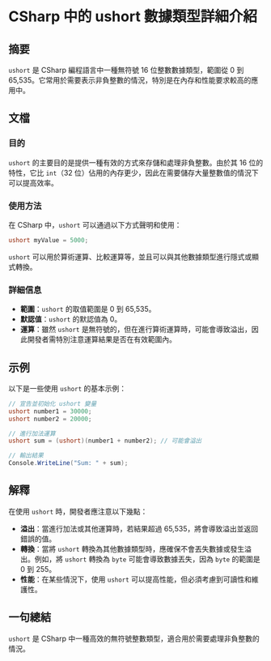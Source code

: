 <!--
Meta Description: # CSharp 中的 ushort 數據類型詳細介紹 ## 摘要 `ushort` 是 CSharp 編程語言中一種無符號 16 位整數數據類型，範圍從 0 到 65,535。它常用於需要表示非負整數的情況，特別是在內存和性能要求較高的應用中。 ## 文檔 ### 目的 `ushort` 的主要目...
Meta Keywords: ushort, csharp, 535, sum, number1
-->

# CSharp 中的 ushort 數據類型詳細介紹

## 摘要
`ushort` 是 CSharp 編程語言中一種無符號 16 位整數數據類型，範圍從 0 到 65,535。它常用於需要表示非負整數的情況，特別是在內存和性能要求較高的應用中。

## 文檔
### 目的
`ushort` 的主要目的是提供一種有效的方式來存儲和處理非負整數。由於其 16 位的特性，它比 `int`（32 位）佔用的內存更少，因此在需要儲存大量整數值的情況下可以提高效率。

### 使用方法
在 CSharp 中，`ushort` 可以通過以下方式聲明和使用：

```csharp
ushort myValue = 5000;
```

`ushort` 可以用於算術運算、比較運算等，並且可以與其他數據類型進行隱式或顯式轉換。

### 詳細信息
- **範圍**：`ushort` 的取值範圍是 0 到 65,535。
- **默認值**：`ushort` 的默認值為 0。
- **運算**：雖然 `ushort` 是無符號的，但在進行算術運算時，可能會導致溢出，因此開發者需特別注意運算結果是否在有效範圍內。

## 示例
以下是一些使用 `ushort` 的基本示例：

```csharp
// 宣告並初始化 ushort 變量
ushort number1 = 30000;
ushort number2 = 20000;

// 進行加法運算
ushort sum = (ushort)(number1 + number2); // 可能會溢出

// 輸出結果
Console.WriteLine("Sum: " + sum);
```

## 解釋
在使用 `ushort` 時，開發者應注意以下幾點：
- **溢出**：當進行加法或其他運算時，若結果超過 65,535，將會導致溢出並返回錯誤的值。
- **轉換**：當將 `ushort` 轉換為其他數據類型時，應確保不會丟失數據或發生溢出。例如，將 `ushort` 轉換為 `byte` 可能會導致數據丟失，因為 `byte` 的範圍是 0 到 255。
- **性能**：在某些情況下，使用 `ushort` 可以提高性能，但必須考慮到可讀性和維護性。

## 一句總結
`ushort` 是 CSharp 中一種高效的無符號整數類型，適合用於需要處理非負整數的情況。